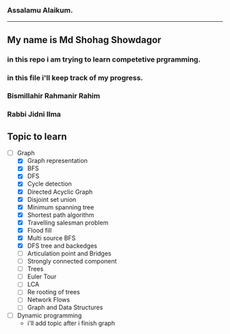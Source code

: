 ### Assalamu Alaikum.
---
## My name is Md Shohag Showdagor
### in this repo i am trying to learn competetive prgramming.
### in this  file i'll keep track of my progress.
### Bismillahir Rahmanir Rahim
### Rabbi Jidni Ilma

## Topic to learn
- [ ] Graph  
    - [x] Graph representation
    - [x] BFS
    - [x] DFS
    - [x] Cycle detection
    - [x] Directed Acyclic Graph
    - [x] Disjoint set union
    - [x] Minimum spanning tree
    - [x] Shortest path algorithm  
    - [x] Travelling salesman problem  
    - [x] Flood fill  
    - [x] Multi source BFS  
    - [x] DFS tree and backedges  
    - [ ] Articulation point and Bridges
    - [ ] Strongly connected component
    - [ ] Trees
    - [ ] Euler Tour
    - [ ] LCA
    - [ ] Re rooting of trees
    - [ ] Network Flows
    - [ ] Graph and Data Structures  
- [ ] Dynamic programming  
    - i'll add topic after i finish graph
